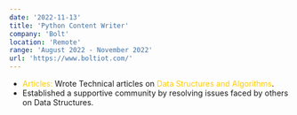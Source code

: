 ```yaml
---
date: '2022-11-13'
title: 'Python Content Writer'
company: 'Bolt'
location: 'Remote'
range: 'August 2022 - November 2022'
url: 'https://www.boltiot.com/'
---
```


- <span style="color: #FFCC00;">Articles:</span> Wrote Technical articles on <span style="color: #FFCC00;">Data Structures and Algorithms</span>.
- Established a supportive community by resolving issues faced by others on Data Structures.
